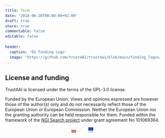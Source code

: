 ```yaml
---
title: Term
date: '2018-06-28T00:00:00+01:00'
draft: true
share: true
commentable: false
editable: false

header:
  caption: 'EU Funding Logo'
  image: "https://github.com/trust4AI/trust4ai/blob/main/funding_logos/NGI_Search-rgb_Plan-de-travail-1-2048x410.png" #'/../main/funding_logos/EU_funding_logo.png'
---
```


[//]: # (Add your terms here and set `draft: false` to publish it. Otherwise, delete this file if you don't need it.)


## License and funding

Trust4AI is licensed under the terms of the GPL-3.0 license.

Funded by the European Union. Views and opinions expressed are however those of the author(s) only and do not necessarily reflect those of the European Union or European Commission. Neither the European Union nor the granting authority can be held responsible for them. Funded within the framework of the [NGI Search project](https://www.ngisearch.eu/) under grant agreement No 101069364.

<p align="center">
<img src="https://github.com/trust4AI/trust4ai/blob/main/funding_logos/NGI_Search-rgb_Plan-de-travail-1-2048x410.png" width="50" style="display: inline-block;">
<img src="https://github.com/trust4AI/trust4ai/blob/main/funding_logos/EU_funding_logo.png" width="20" style="display: inline-block;">
</p>
